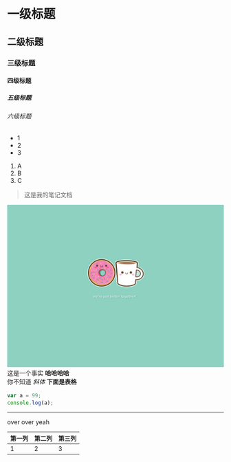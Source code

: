 # 一级标题
## 二级标题
### 三级标题
#### 四级标题
##### 五级标题
###### 六级标题
+ 1
+ 2
+ 3
1. A
2. B
3. C
> 这是我的笔记文档

![nodes](img\one.jpg)
这是一个事实  **哈哈哈哈**  
你不知道   *斜体*
**下面是表格**


```JavaScript
var a = 99;
console.log(a);
```
***
over over yeah

| 第一列 | 第二列 | 第三列 |
| ------ | ------ | ------ |
| 1      | 2      | 3      |

